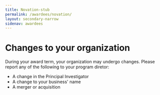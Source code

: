 ```yaml
---
title: Novation-stub
permalink: /awardees/novation/
layout: secondary-narrow
sidenav: awardees
---
```


# Changes to your organization

During your award term, your organization may undergo changes. Please report any of the following to your program diretor:

- A change in the Principal Investigator
- A change to your business' name
- A merger or acquisition
